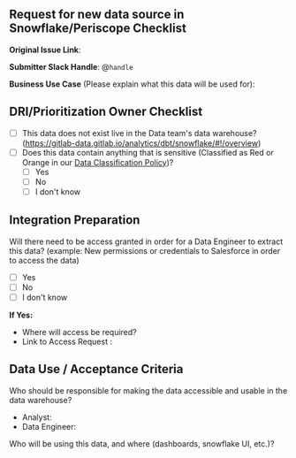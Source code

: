 ## Request for new data source in Snowflake/Periscope Checklist

<!--
Please complete all items. Ask questions in the #data slack channel
--->

**Original Issue Link**:
<!--
If none, please include a description
--->

**Submitter Slack Handle**: @`handle`

**Business Use Case** (Please explain what this data will be used for): 


## DRI/Prioritization Owner Checklist
* [ ] This data does not exist live in the Data team's data warehouse? (https://gitlab-data.gitlab.io/analytics/dbt/snowflake/#!/overview) 
* [ ] Does this data contain anything that is sensitive (Classified as Red or Orange in our [Data Classification Policy](https://about.gitlab.com/handbook/engineering/security/data-classification-policy.html#data-classification-levels))?
  - [ ] Yes 
  - [ ] No
  - [ ] I don't know

## Integration Preparation 

<!--
Sufficient access needs to be granted and verified before we can begin working on an automated extraction
--->

Will there need to be access granted in order for a Data Engineer to extract this data? (example: New permissions or credentials to Salesforce in order to access the data)
  - [ ] Yes 
  - [ ] No
  - [ ] I don't know

**If Yes:**
- Where will access be required? 
- Link to Access Request : <!-- This can be blank to start, will need to be added for prioritization -->

## Data Use / Acceptance Criteria 

Who should be responsible for making the data accessible and usable in the data warehouse?
- Analyst: <!-- please tag them -->
- Data Engineer: <!-- please tag them -->

Who will be using this data, and where (dashboards, snowflake UI, etc.)?